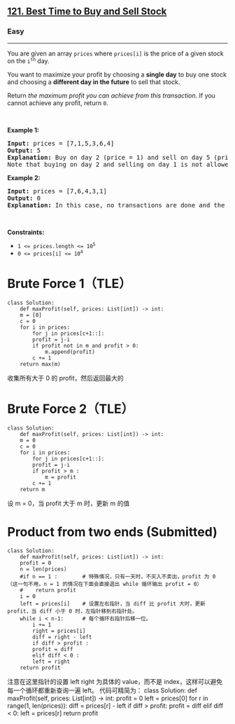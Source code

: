 <h2><a href="https://leetcode.com/problems/best-time-to-buy-and-sell-stock/">121. Best Time to Buy and Sell Stock</a></h2><h3>Easy</h3><hr><div><p>You are given an array <code>prices</code> where <code>prices[i]</code> is the price of a given stock on the <code>i<sup>th</sup></code> day.</p>

<p>You want to maximize your profit by choosing a <strong>single day</strong> to buy one stock and choosing a <strong>different day in the future</strong> to sell that stock.</p>

<p>Return <em>the maximum profit you can achieve from this transaction</em>. If you cannot achieve any profit, return <code>0</code>.</p>

<p>&nbsp;</p>
<p><strong>Example 1:</strong></p>

<pre><strong>Input:</strong> prices = [7,1,5,3,6,4]
<strong>Output:</strong> 5
<strong>Explanation:</strong> Buy on day 2 (price = 1) and sell on day 5 (price = 6), profit = 6-1 = 5.
Note that buying on day 2 and selling on day 1 is not allowed because you must buy before you sell.
</pre>

<p><strong>Example 2:</strong></p>

<pre><strong>Input:</strong> prices = [7,6,4,3,1]
<strong>Output:</strong> 0
<strong>Explanation:</strong> In this case, no transactions are done and the max profit = 0.
</pre>

<p>&nbsp;</p>
<p><strong>Constraints:</strong></p>

<ul>
	<li><code>1 &lt;= prices.length &lt;= 10<sup>5</sup></code></li>
	<li><code>0 &lt;= prices[i] &lt;= 10<sup>4</sup></code></li>
</ul>
</div>

# Brute Force 1（TLE）
	class Solution:
	    def maxProfit(self, prices: List[int]) -> int:
		m = [0]
		c = 0
		for i in prices:
		    for j in prices[c+1::]:
			profit = j-i
			if profit not in m and profit > 0:
			    m.append(profit)
		    c += 1
		return max(m)
		
收集所有大于 0 的 profit，然后返回最大的
	
# Brute Force 2（TLE）
	class Solution:
	    def maxProfit(self, prices: List[int]) -> int:
		m = 0
		c = 0
		for i in prices:
		    for j in prices[c+1::]:
			profit = j-i
			if profit > m :
			    m = profit
		    c += 1
		return m
		
设 m = 0，当 profit 大于 m 时，更新 m 的值

# Product from two ends (Submitted)
	class Solution:
	    def maxProfit(self, prices: List[int]) -> int:
		profit = 0
		n = len(prices)
		#if n == 1 :		# 特殊情况，只有一天时，不买入不卖出，profit 为 0 （这一句不用，n = 1 的情况在下面会直接退出 while 循环输出 profit = 0）
		#    return profit
		i = 0
		left = prices[i] 	# 设置左右指针，当 diff 比 profit 大时，更新 profit，当 diff 小于 0 时，左指针移到右指针处。
		while i < n-1:		# 每个循环右指针后移一位。
		    i += 1
		    right = prices[i]
		    diff = right - left
		    if diff > profit :
			profit = diff
		    elif diff < 0 :
			left = right
		return profit
注意在这里指针的设置 left right 为具体的 value，而不是 index，这样可以避免每一个循环都重新查询一遍 left。
代码可精简为：
	class Solution:
	    def maxProfit(self, prices: List[int]) -> int:
		profit = 0
		left = prices[0]
		for r in range(1, len(prices)):
		    diff = prices[r] - left
		    if diff > profit:
			profit = diff
		    elif diff < 0:
			left = prices[r]
		return profit


